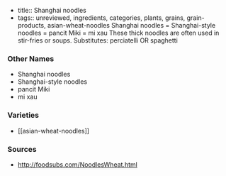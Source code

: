 - title:: Shanghai noodles
- tags:: unreviewed, ingredients, categories, plants, grains, grain-products, asian-wheat-noodles
Shanghai noodles = Shanghai-style noodles = pancit Miki = mi xau These thick noodles are often used in stir-fries or soups. Substitutes: perciatelli OR spaghetti

### Other Names

* Shanghai noodles
* Shanghai-style noodles
* pancit Miki
* mi xau

### Varieties

* [[asian-wheat-noodles]]

### Sources
* http://foodsubs.com/NoodlesWheat.html
